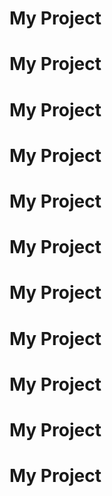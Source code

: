 # My Project
# My Project
# My Project
# My Project
# My Project
# My Project
# My Project
# My Project
# My Project
# My Project
# My Project
